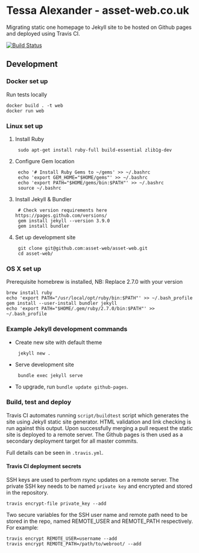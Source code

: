 # Tessa Alexander - asset-web.co.uk

Migrating static one homepage to Jekyll site to be hosted on Github pages and deployed using Travis CI.

[![Build Status](https://app.travis-ci.com/asset-web/asset-web.github.io.svg?branch=master)](https://app.travis-ci.com/asset-web/asset-web.github.io)

## Development

### Docker set up

Run tests locally
```
docker build . -t web
docker run web
```

### Linux set up

1. Install Ruby

		sudo apt-get install ruby-full build-essential zlib1g-dev

1. Configure Gem location

		echo '# Install Ruby Gems to ~/gems' >> ~/.bashrc
		echo 'export GEM_HOME="$HOME/gems"' >> ~/.bashrc
		echo 'export PATH="$HOME/gems/bin:$PATH"' >> ~/.bashrc
		source ~/.bashrc

1. Install Jekyll & Bundler

		# Check version requirements here https://pages.github.com/versions/
		gem install jekyll --version 3.9.0
		gem install bundler

1. Set up development site

		git clone git@github.com:asset-web/asset-web.git
		cd asset-web/


### OS X set up

Prerequisite homebrew is installed, NB: Replace 2.7.0 with your version

	brew install ruby
	echo 'export PATH="/usr/local/opt/ruby/bin:$PATH"' >> ~/.bash_profile
	gem install --user-install bundler jekyll
	echo 'export PATH="$HOME/.gem/ruby/2.7.0/bin:$PATH"' >> ~/.bash_profile


### Example Jekyll development commands

 * Create new site with default theme

		jekyll new .

 * Serve development site

		bundle exec jekyll serve

 * To upgrade, run `bundle update github-pages`.

### Build, test and deploy

Travis CI automates running `script/buildtest` script which generates the site using Jekyll static site generator.  HTML validation and link checking is run against this output. Upon successfully merging a pull request the static site is deployed to a remote server.  The Github pages is then used as a secondary deployment target for all master commits.

Full details can be seen in `.travis.yml`.

#### Travis CI deployment secrets

SSH keys are used to perfrom rsync updates on a remote server.  The private SSH key needs to be named `private key` and encrypted and stored in the repository.

	travis encrypt-file private_key --add

Two secure variables for the SSH user name and remote path need to be stored in the repo, named REMOTE_USER and REMOTE_PATH respectively.  For example:

	travis encrypt REMOTE_USER=username --add
	travis encrypt REMOTE_PATH=/path/to/webroot/ --add
